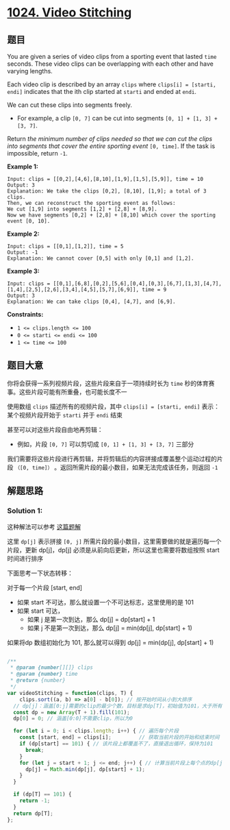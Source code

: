 # [1024. Video Stitching](https://leetcode.cn/problems/video-stitching/)

## 题目

You are given a series of video clips from a sporting event that lasted `time` seconds. These video clips can be overlapping with each other and have varying lengths.

Each video clip is described by an array `clips` where `clips[i] = [starti, endi]` indicates that the ith clip started at `starti` and ended at `endi`.

We can cut these clips into segments freely.

- For example, a clip `[0, 7]` can be cut into segments `[0, 1] + [1, 3] + [3, 7]`.

Return *the minimum number of clips needed so that we can cut the clips into segments that cover the entire sporting event* `[0, time]`. If the task is impossible, return `-1`.

 

**Example 1:**

```
Input: clips = [[0,2],[4,6],[8,10],[1,9],[1,5],[5,9]], time = 10
Output: 3
Explanation: We take the clips [0,2], [8,10], [1,9]; a total of 3 clips.
Then, we can reconstruct the sporting event as follows:
We cut [1,9] into segments [1,2] + [2,8] + [8,9].
Now we have segments [0,2] + [2,8] + [8,10] which cover the sporting event [0, 10].
```

**Example 2:**

```
Input: clips = [[0,1],[1,2]], time = 5
Output: -1
Explanation: We cannot cover [0,5] with only [0,1] and [1,2].
```

**Example 3:**

```
Input: clips = [[0,1],[6,8],[0,2],[5,6],[0,4],[0,3],[6,7],[1,3],[4,7],[1,4],[2,5],[2,6],[3,4],[4,5],[5,7],[6,9]], time = 9
Output: 3
Explanation: We can take clips [0,4], [4,7], and [6,9].
```

 

**Constraints:**

- `1 <= clips.length <= 100`
- `0 <= starti <= endi <= 100`
- `1 <= time <= 100`

## 题目大意

你将会获得一系列视频片段，这些片段来自于一项持续时长为 `time` 秒的体育赛事。这些片段可能有所重叠，也可能长度不一

使用数组 `clips` 描述所有的视频片段，其中 `clips[i] = [starti, endi]` 表示：某个视频片段开始于 `starti` 并于 `endi` 结束

甚至可以对这些片段自由地再剪辑：

-   例如，片段 `[0, 7]` 可以剪切成 `[0, 1] + [1, 3] + [3, 7]` 三部分

我们需要将这些片段进行再剪辑，并将剪辑后的内容拼接成覆盖整个运动过程的片段 `（[0, time]）` 。返回所需片段的最小数目，如果无法完成该任务，则返回 `-1`

## 解题思路

### Solution 1:

这种解法可以参考 [这篇题解](https://leetcode.cn/problems/video-stitching/solution/shou-hua-tu-jie-dong-tai-gui-hua-si-lu-pou-xi-xian/)

这里 `dp[j]` 表示拼接 `[0, j]` 所需片段的最小数目，这里需要做的就是遍历每一个片段，更新 dp[j]，dp[j] 必须是从前向后更新，所以这里也需要将数组按照 start 时间进行排序

下面思考一下状态转移：

对于每一个片段 [start, end]

- 如果 start 不可达，那么就设置一个不可达标志，这里使用的是 101
- 如果 start 可达，
    - 如果 j 是第一次到达，那么 dp[j] = dp[start] + 1
    - 如果 j 不是第一次到达，那么 dp[j] = min(dp[j], dp[start] + 1)

如果将dp 数组初始化为 101, 那么就可以得到 dp[j] = min(dp[j], dp[start] + 1)

````javascript

/**
 * @param {number[][]} clips
 * @param {number} time
 * @return {number}
 */
var videoStitching = function(clips, T) {
    clips.sort((a, b) => a[0] - b[0]); // 按开始时间从小到大排序
  // dp[j]：涵盖[0:j]需要的clip的最少个数，目标是求dp[T]，初始值为101，大于所有可能值
  const dp = new Array(T + 1).fill(101);
  dp[0] = 0; // 涵盖[0:0]不需要clip，所以为0

  for (let i = 0; i < clips.length; i++) { // 遍历每个片段
    const [start, end] = clips[i];         // 获取当前片段的开始和结束时间
    if (dp[start] == 101) { // 该片段上都覆盖不了，直接退出循环，保持为101
      break;
    }
    for (let j = start + 1; j <= end; j++) { // 计算当前片段上每个点的dp[j]
      dp[j] = Math.min(dp[j], dp[start] + 1);
    }
  }

  if (dp[T] == 101) {
    return -1;
  }
  return dp[T];
};
`````

